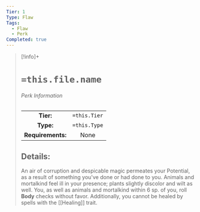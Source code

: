 ```yaml
---
Tier: 1
Type: Flaw
Tags:
  - Flaw
  - Perk
Completed: true
---
```

> [!info]+ 
> #  `=this.file.name`
> ###### Perk Information
> | | |
> |:---:|:---:|
> |**Tier:** | `=this.Tier`  |
> | **Type:** | `=this.Type`  |
> | **Requirements:** | None  |
> ## Details:
> An air of corruption  and despicable magic permeates your Potential, as a result of something you've done or had done to you. Animals and mortalkind feel ill in your presence; plants slightly discolor and wilt as well. You, as well as animals and mortalkind within 6 sp. of you,  roll **Body** checks without favor. Additionally, you cannot be healed by spells with the [[Healing]] trait.
